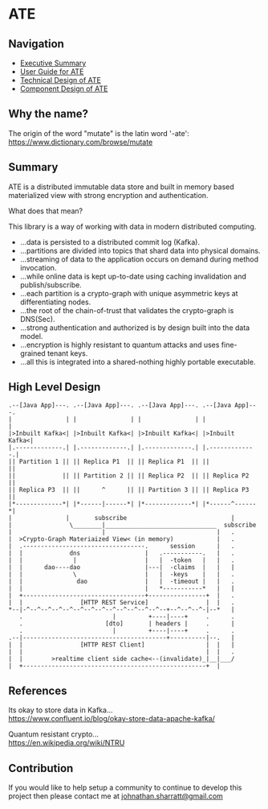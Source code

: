 ATE
===

## Navigation

- [Executive Summary](README.md)
- [User Guide for ATE](doc/guide.md)
- [Technical Design of ATE](doc/design.md)
- [Component Design of ATE](doc/components.md)

## Why the name?

The origin of the word "mutate" is the latin word '-ate':  
https://www.dictionary.com/browse/mutate

## Summary

ATE is a distributed immutable data store and built in memory based materialized
view with strong encryption and authentication.

What does that mean?

This library is a way of working with data in modern distributed computing.
* ...data is persisted to a distributed commit log (Kafka).
* ...partitions are divided into topics that shard data into physical domains.
* ...streaming of data to the application occurs on demand during method invocation.
* ...while online data is kept up-to-date using caching invalidation and publish/subscribe.
* ...each partition is a crypto-graph with unique asymmetric keys at differentiating nodes.
* ...the root of the chain-of-trust that validates the crypto-graph is DNS(Sec).
* ...strong authentication and authorized is by design built into the data model.
* ...encryption is highly resistant to quantum attacks and uses fine-grained tenant keys.
* ...all this is integrated into a shared-nothing highly portable executable.

## High Level Design

    .--[Java App]---. .--[Java App]---. .--[Java App]---. .--[Java App]---.
    |               | |               | |               | |               |
    |>Inbuilt Kafka<| |>Inbuilt Kafka<| |>Inbuilt Kafka<| |>Inbuilt Kafka<|
    |.-------------.| |.-------------.| |.-------------.| |.-------------.|
    || Partition 1 || || Replica P1  || || Replica P1  || ||             ||
    ||             || || Partition 2 || || Replica P2  || || Replica P2  ||
    || Replica P3  || ||      ^      || || Partition 3 || || Replica P3  ||
    |*-------------*| |*------|------*| |*-------------*| |*------^------*|
    |               |       subscribe                             |
    |                \________|_______________________________  subscribe
    |                         |                               |   .
    |  >Crypto-Graph Materiaized View< (in memory)            |   .
    |  .----------------------------------.      session      |   .
    |  |             dns                  |   .-----------.   |   .
    |  |              |                   |   |  -token   |   |   .
    |  |      dao----dao                  |---|  -claims  |   |   |
    |  |              \                   |   |  -keys    |   |   .
    |  |               dao                |   |  -timeout |   |   .
    |  |                                  |   *-----------*   |   |
    |  +----------------------------------+----------------+  |   .
    |  |                [HTTP REST Service]                |  |   .
    *--|-^--^--^--^--^--^--^--^--^--^--^--^--^--+--^--^--^-|--*   |
       .                         |         +----|----+     .      .
       .                       [dto]       | headers |     .      |
       .                         |         +----|----+     .      .
    .--|----------------------------------------+----------|--.   |
    |  |                [HTTP REST Client]                 |  |   |
    |  |                                                   |  |   .
    |  |        >realtime client side cache<--(invalidate)_|__|___/
    |  +---------------------------------------------------+  |

## References

Its okay to store data in Kafka...  
https://www.confluent.io/blog/okay-store-data-apache-kafka/

Quantum resistant crypto...  
https://en.wikipedia.org/wiki/NTRU

## Contribution

If you would like to help setup a community to continue to develop this project
then please contact me at [johnathan.sharratt@gmail.com](johnathan.sharratt@gmail.com)
